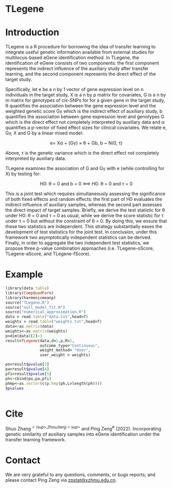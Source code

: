 # TLegene

# Introduction
TLegene is a R procedure for borrowing the idea of transfer learning to integrate useful genetic information available from external studies for multilocus-based eGene 
identification method. In TLegene, the identification of eGene consists of two components: the first component represents the indirect influence of the auxiliary study 
after transfer learning, and the second component represents the direct effect of the target study.

Specifically, let e be a n by 1 vector of gene expression level on n individuals in the target study, X is a n by p matrix for covariates, G is a n by m matrix for 
genotypes of cis-SNPs for for a given gene in the target study, θ quantifies the association between the gene expression level and the weighted genetic score Gγ which 
is the indirect effect of auxiliary study, b quantifies the association between gene expression level and genotypes G which is the direct effect not completely 
interpreted by auxiliary data and α quantifies a p-vector of fixed effect sizes for clinical covariates. We relate e, Gγ, X and G by a linear mixed model:
<p align="center">
e= Xα + (Gγ) × θ + Gb,  b ~ N(0, τ)
</p>
Above, τ is the genetic variance which is the direct effect not completely interpreted by auxiliary data.

TLegene examines the association of G and Gγ with e (while controlling for X) by testing for:
<p align="center">
H0: θ = 0 and b = 0 <==> H0: θ = 0 and τ = 0
</p>
This is a joint test which requires simultaneously assessing the significance of both fixed effects and random effects: the first part of H0 evaluates the indirect 
influence of auxiliary samples, whereas the second part assesses the direct impact of target samples. Briefly, we derive the test statistic for θ under H0: θ = 0 and τ 
= 0 as usual, while we derive the score statistic for τ under τ = 0 but without the constraint of θ = 0. By doing this, we ensure that these two statistics are 
independent. This strategy substantially eases the development of test statistics for the joint test. In conclusion, under this framework two asymptotically 
independent statistics can be derived. Finally, in order to aggregate the two independent test statistics, we propose three p-value combination approaches (i.e. 
TLegene-oScore, TLegene-aScore, and TLegene-fScore).

# Example
```ruby
library(data.table)
library(CompQuadForm)
library(harmonicmeanp)
source("TLegene.R")
source("null_model_fit.R")
source("numerical_approximation.R")
data = read.table("data.txt",head=T)
weights = read.table("weights.txt",head=T)
data<-as.matrix(data)
weights<-as.matrix(weights)
p=dim(data)[2]-3
result=TLegene(data,d=2,p,R=1,
               outcome_type="Continuous",
               weight_method= "User",
               user_weight = weights)

po=result$pvalue[3]
pa=result$pvalue[4]
pfi=result$pvalue[5]
ph<-cbind(po,pa,pfi)
phmp<-as.vector(c(p.hmp(ph,L=length(ph))))
$pvalues
                             
```
  
# Cite
Shuo Zhang<sup>$</sup>, Zhou Jiang<sup>$</sup> and Ping Zeng<sup>#</sup> (2022). Incorporating genetic similarity of auxiliary samples into eGene identification under the transfer learning framework.

# Contact
We are very grateful to any questions, comments, or bugs reports; and please contact Ping Zeng via zpstat@xzhmu.edu.cn.
